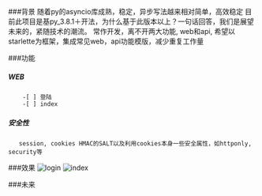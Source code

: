 ###背景
   随着py的asyncio库成熟，稳定，异步写法越来相对简单，高效稳定
   目前此项目是基py_3.8.1＋开法，为什么基于此版本以上？一句话回答，我们是展望未来的，紧随技术的潮流。
   常作开发，离不开两大功能, web和api, 希望以starlette为框架，集成常见web，api功能模版，减少重复工作量

###功能 
   ##### WEB
        -[ ] 登陆
        -[ ] index
   ##### 安全性
       session, cookies HMAC的SALT以及利用cookies本身一些安全属性，如httponly, security等
       
       
        
###效果
![login](https://upload-images.jianshu.io/upload_images/1500770-fc8f343707c11010.png?imageMogr2/auto-orient/strip|imageView2/2/w/1200/format/webp)
![index](https://upload-images.jianshu.io/upload_images/1500770-138d098cee96326b.png?imageMogr2/auto-orient/strip|imageView2/2/w/1200/format/webp)
     
        
###未来



